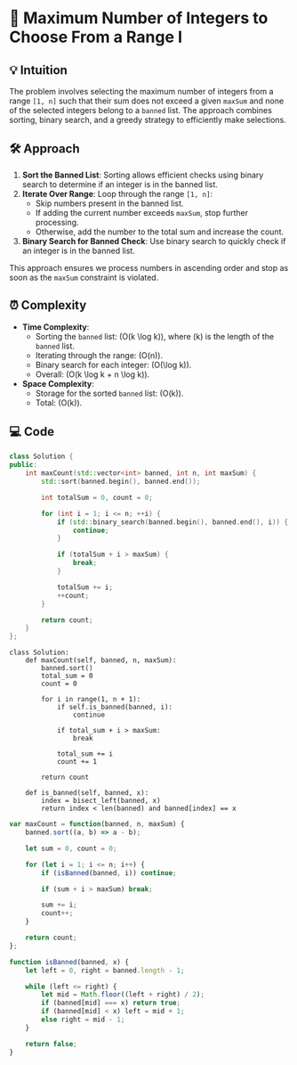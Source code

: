 # 📜 Maximum Number of Integers to Choose From a Range I

## 💡 Intuition
The problem involves selecting the maximum number of integers from a range `[1, n]` such that their sum does not exceed a given `maxSum` and none of the selected integers belong to a `banned` list. The approach combines sorting, binary search, and a greedy strategy to efficiently make selections.

## 🛠️ Approach
1. **Sort the Banned List**: Sorting allows efficient checks using binary search to determine if an integer is in the banned list.
2. **Iterate Over Range**: Loop through the range `[1, n]`:
   - Skip numbers present in the banned list.
   - If adding the current number exceeds `maxSum`, stop further processing.
   - Otherwise, add the number to the total sum and increase the count.
3. **Binary Search for Banned Check**: Use binary search to quickly check if an integer is in the banned list.

This approach ensures we process numbers in ascending order and stop as soon as the `maxSum` constraint is violated.

## ⏰ Complexity
- **Time Complexity**:
  - Sorting the `banned` list: \(O(k \log k)\), where \(k\) is the length of the `banned` list.
  - Iterating through the range: \(O(n)\).
  - Binary search for each integer: \(O(\log k)\).
  - Overall: \(O(k \log k + n \log k)\).
- **Space Complexity**:
  - Storage for the sorted `banned` list: \(O(k)\).
  - Total: \(O(k)\).

## 💻 Code
```cpp []
class Solution {
public:
    int maxCount(std::vector<int> banned, int n, int maxSum) {
        std::sort(banned.begin(), banned.end());

        int totalSum = 0, count = 0;

        for (int i = 1; i <= n; ++i) {
            if (std::binary_search(banned.begin(), banned.end(), i)) {
                continue;
            }

            if (totalSum + i > maxSum) {
                break;
            }

            totalSum += i;
            ++count;
        }

        return count;
    }
};
```
```python3 []
class Solution:
    def maxCount(self, banned, n, maxSum):
        banned.sort()
        total_sum = 0
        count = 0

        for i in range(1, n + 1):
            if self.is_banned(banned, i):
                continue
            
            if total_sum + i > maxSum:
                break
            
            total_sum += i
            count += 1
        
        return count
    
    def is_banned(self, banned, x):
        index = bisect_left(banned, x)
        return index < len(banned) and banned[index] == x
```
```javascript []
var maxCount = function(banned, n, maxSum) {
    banned.sort((a, b) => a - b);

    let sum = 0, count = 0;

    for (let i = 1; i <= n; i++) {
        if (isBanned(banned, i)) continue;

        if (sum + i > maxSum) break;

        sum += i;
        count++;
    }

    return count;
};

function isBanned(banned, x) {
    let left = 0, right = banned.length - 1;

    while (left <= right) {
        let mid = Math.floor((left + right) / 2);
        if (banned[mid] === x) return true;
        if (banned[mid] < x) left = mid + 1;
        else right = mid - 1;
    }

    return false;
}
```